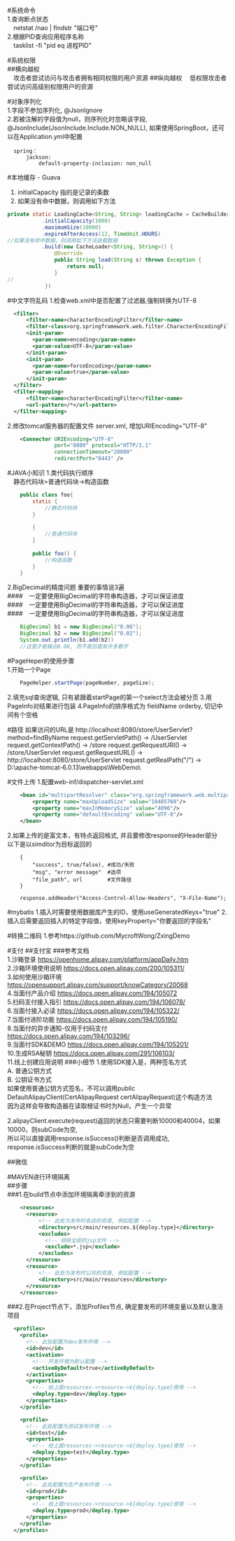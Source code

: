 #系统命令  
1.查询断点状态   
&ensp;&ensp;netstat /nao | findstr "端口号"  
2.根据PID查询应用程序名称  
&ensp;&ensp;tasklist -fi "pid eq 进程PID"    

#系统权限  
##横向越权  
&ensp;&ensp;攻击者尝试访问与攻击者拥有相同权限的用户资源
##纵向越权
&ensp;&ensp;低权限攻击者尝试访问高级别权限用户的资源

#对象序列化  
1.字段不参加序列化, @JsonIgnore  
2.若被注解的字段值为null，则序列化时忽略该字段, @JsonInclude(JsonInclude.Include.NON_NULL),
如果使用SpringBoot，还可以在Application.yml中配置
```
  spring： 
      jackson:
          default-property-inclusion: non_null  
```  

#本地缓存 - Guava  
1. initialCapacity 指的是记录的条数  
2. 如果没有命中数据，则调用如下方法  
```java  
private static LoadingCache<String, String> loadingCache = CacheBuilder.newBuilder()
           .initialCapacity(1000)
           .maximumSize(10000)
           .expireAfterAccess(12, TimeUnit.HOURS)
//如果没有命中数据，则调用如下方法装载数据
           .build(new CacheLoader<String, String>() {
               @Override
               public String load(String s) throws Exception {
                   return null;
               }
//
            })
```

#中文字符乱码
1.检查web.xml中是否配置了过滤器,强制转换为UTF-8
```xml
  <filter>
      <filter-name>characterEncodingFilter</filter-name>
      <filter-class>org.springframework.web.filter.CharacterEncodingFilter</filter-class>
      <init-param>
        <param-name>encoding</param-name>
        <param-value>UTF-8</param-value>
      </init-param>
      <init-param>
        <param-name>forceEncoding</param-name>
        <param-value>true</param-value>
      </init-param>
  </filter>
  <filter-mapping>
      <filter-name>characterEncodingFilter</filter-name>
      <url-pattern>/*</url-pattern>
  </filter-mapping>
```  

2.修改tomcat服务器的配置文件 server.xml, 增加URIEncoding="UTF-8"
```xml
    <Connector URIEncoding="UTF-8" 
               port="8080" protocol="HTTP/1.1"
               connectionTimeout="20000"
               redirectPort="8443" />
```

#JAVA小知识
1.类代码执行顺序  
&ensp;&ensp;静态代码块>普通代码块->构造函数
```java
    public class foo{
        static {
            //静态代码块
        }
    
        {
            //普通代码块
        }
    
        public foo() {
            //构造函数
        }
    }
```
2.BigDecimal的精度问题
重要的事情说3遍  
####&ensp;&ensp;一定要使用BigDecimal的字符串构造器，才可以保证进度  
####&ensp;&ensp;一定要使用BigDecimal的字符串构造器，才可以保证进度  
####&ensp;&ensp;一定要使用BigDecimal的字符串构造器，才可以保证进度  
```java
    BigDecimal b1 = new BigDecimal("0.06");
    BigDecimal b2 = new BigDecimal("0.02");
    System.out.println(b1.add(b2))
    //这里才能输出0.08, 而不是后面有许多数字
```
#PageHeper的使用步骤  
1.开始一个Page  
```java
    PageHelper.startPage(pageNumber, pageSize);
```
2.填充sql查询逻辑, 只有紧跟着startPage的第一个select方法会被分页
3.用PageInfo对结果进行包装
4.PageInfo的排序格式为 fieldName orderby, 切记中间有个空格

#路径
如果访问的URL是 http://localhost:8080/store/UserServlet?method=findByName
request.getServletPath() -> /UserServlet
request.getContextPath() -> /store
request.getRequestURI()  -> /store/UserServlet
request.getRequestURL()  -> http://localhost:8080/store/UserServlet
request.getRealPath("/") -> D:\apache-tomcat-6.0.13\webapps\WebDemo\

#文件上传
1.配置web-inf/dispatcher-servlet.xml
```xml
    <bean id="multipartResolver" class="org.springframework.web.multipart.commons.CommonsMultipartResolver">
        <property name="maxUploadSize" value="10485760"/>
        <property name="maxInMemorySize" value="4096"/>
        <property name="defaultEncoding" value="UTF-8"/>
    </bean>
```
2.如果上传的是富文本，有特点返回格式, 并且要修改response的Header部分
&ensp;&ensp;以下是以simditor为目标返回的
```text
    {
        "success", true/false), #成功/失败
        "msg", "error message"  #选项
        "file_path", url        #文件路径
    }

    response.addHeader("Access-Control-Allow-Headers", "X-File-Name");
```

#mybatis
1.插入时需要使用数据库产生的ID，使用useGeneratedKeys="true"
2.插入后需要返回插入的特定字段值，使用keyProperty="你要返回的字段名"

#转换二维码
1.参考https://github.com/MycroftWong/ZxingDemo

#支付
##支付宝
###参考文档  
1.沙箱登录 https://openhome.alipay.com/platform/appDaily.htm    
2.沙箱环境使用说明 https://docs.open.alipay.com/200/105311/  
3.如何使用沙箱环境 https://opensupport.alipay.com/support/knowCategory/20068    
4.当面付产品介绍 https://docs.open.alipay.com/194/105072  
5.扫码支付接入指引 https://docs.open.alipay.com/194/106078/  
6.当面付接入必读 https://docs.open.alipay.com/194/105322/  
7.当面付进阶功能 https://docs.open.alipay.com/194/105190/  
8.当面付的异步通知-仅用于扫码支付 https://docs.open.alipay.com/194/103296/  
9.当面付SDK&DEMO https://docs.open.alipay.com/194/105201/  
10.生成RSA秘钥 https://docs.open.alipay.com/291/106103/  
11.线上创建应用说明
###小细节
1.使用SDK接入是，两种签名方式  
A. 普通公钥方式  
B. 公钥证书方式  
如果使用普通公钥方式签名，不可以调用public DefaultAlipayClient(CertAlipayRequest certAlipayRequest)这个构造方法  
因为这样会导致构造器在读取根证书时为Null，产生一个异常

2.alipayClient.execute(request)返回的状态只需要判断10000和40004，如果10000，则subCode为空,  
所以可以直接调用response.isSuccess()判断是否调用成功, response.isSuccess判断的就是subCode为空  
  
  
##微信

#MAVEN进行环境隔离  
##步骤  
###1.在build节点中添加环境隔离牵涉到的资源 
```xml
    <resources>
      <resource>
          <!-- 此处为发布时各自的资源, 例如配置 -->
          <directory>src/main/resources.${deploy.type}</directory>
          <excludes>
            <!-- 排除全部的jsp文件 -->
            <exclude>*.jsp</exclude>
          </excludes>
      </resource>
      <resource>
          <!-- 此处为发布时公共的资源, 例如配置 -->
          <directory>src/main/resources</directory>
      </resource>
    </resources>
``` 
###2.在Project节点下，添加Profiles节点, 确定要发布的环境变量以及默认激活项目
```xml
  <profiles>
    <profile>
      <!-- 此处配置为dev发布环境 -->
      <id>dev</id>
      <activation>
        <!-- 开发环境为默认配置 -->
        <activeByDefault>true</activeByDefault>
      </activation>
      <properties>
        <!-- 给上面resources->resource->${deploy.type}使用 -->
        <deploy.type>dev</deploy.type>
      </properties>
    </profile>

    <profile>
      <!-- 此处配置为测试发布环境 -->
      <id>test</id>
      <properties>
        <!-- 给上面resources->resource->${deploy.type}使用 -->
        <deploy.type>test</deploy.type>
      </properties>
    </profile>

    <profile>
      <!-- 此处配置为生产发布环境 -->
      <id>prod</id>
      <properties>
        <!-- 给上面resources->resource->${deploy.type}使用 -->
        <deploy.type>prod</deploy.type>
      </properties>
    </profile>
  </profiles>
```